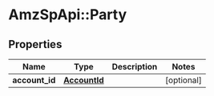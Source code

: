 # AmzSpApi::Party

## Properties
Name | Type | Description | Notes
------------ | ------------- | ------------- | -------------
**account_id** | [**AccountId**](AccountId.md) |  | [optional] 

